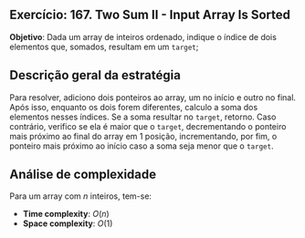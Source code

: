 ## Exercício: 167. Two Sum II - Input Array Is Sorted
**Objetivo**: Dada um array de inteiros ordenado, indique o índice de dois elementos que, somados, resultam em um `target`;

## Descrição geral da estratégia
Para resolver, adiciono dois ponteiros ao array, um no início e outro no final. Após isso, enquanto os dois forem diferentes, calculo a soma dos elementos nesses índices. Se a soma resultar no `target`, retorno. Caso contrário, verifico se ela é maior que o `target`, decrementando o ponteiro mais próximo ao final do array em 1 posição, incrementando, por fim, o ponteiro mais próximo ao início caso a soma seja menor que o `target`.

## Análise de complexidade
Para um array com $n$ inteiros, tem-se:
- **Time complexity**: $O(n)$
- **Space complexity**: $O(1)$